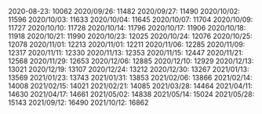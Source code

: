 2020-08-23: 10062
2020/09/26: 11482
2020/09/27: 11490
2020/10/02: 11596
2020/10/03: 11633
2020/10/04: 11645
2020/10/07: 11704
2020/10/09: 11727
2020/10/10: 11728
2020/10/14: 11796
2020/10/17: 11906
2020/10/18: 11918
2020/10/21: 11990
2020/10/23: 12025
2020/10/24: 12076
2020/10/25: 12078
2020/11/01: 12213
2020/11/01: 12211
2020/11/06: 12285
2020/11/09: 12317
2020/11/11: 12330
2020/11/13: 12353
2020/11/15: 12447
2020/11/21: 12568
2020/11/29: 12653
2020/12/06: 12885
2020/12/10: 12929
2020/12/13: 13021
2020/12/19: 13107
2020/12/24: 13212
2020/12/30: 13267
2021/01/13: 13569
2021/01/23: 13743
2021/01/31: 13853
2021/02/06: 13866
2021/02/14: 14008
2021/02/15: 14021
2021/02/21: 14085
2021/03/28: 14464
2021/04/11: 14630
2021/04/17: 14661
2021/05/02: 14838
2021/05/14: 15024
2021/05/28: 15143
2021/09/12: 16490
2021/10/12: 16862
